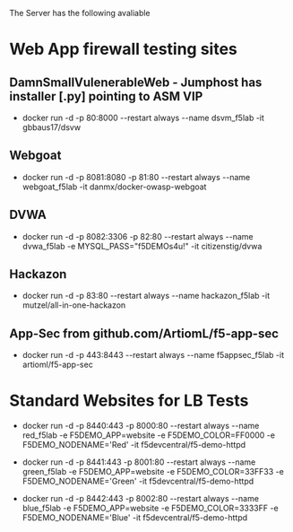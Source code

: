  
The Server has the following avaliable

# Web App firewall testing sites

## DamnSmallVulenerableWeb - Jumphost has installer [.py] pointing to ASM VIP
- docker run -d -p 80:8000 --restart always --name dsvm_f5lab -it gbbaus17/dsvw

## Webgoat
- docker run -d -p 8081:8080 -p 81:80 --restart always --name webgoat_f5lab -it danmx/docker-owasp-webgoat

## DVWA
- docker run -d -p 8082:3306 -p 82:80 --restart always --name dvwa_f5lab -e MYSQL_PASS="f5DEMOs4u!" -it citizenstig/dvwa

## Hackazon
- docker run  -d -p 83:80 --restart always --name hackazon_f5lab -it mutzel/all-in-one-hackazon

## App-Sec from github.com/ArtiomL/f5-app-sec
- docker run -d -p 443:8443 --restart always --name f5appsec_f5lab -it artioml/f5-app-sec

# Standard Websites for LB Tests
- docker run -d -p 8440:443 -p 8000:80 --restart always --name red_f5lab -e F5DEMO_APP=website -e F5DEMO_COLOR=FF0000 -e F5DEMO_NODENAME='Red' -it f5devcentral/f5-demo-httpd

- docker run -d -p 8441:443 -p 8001:80 --restart always --name green_f5lab -e F5DEMO_APP=website -e F5DEMO_COLOR=33FF33 -e F5DEMO_NODENAME='Green' -it f5devcentral/f5-demo-httpd

- docker run -d -p 8442:443 -p 8002:80 --restart always --name blue_f5lab -e F5DEMO_APP=website -e F5DEMO_COLOR=3333FF -e F5DEMO_NODENAME='Blue' -it f5devcentral/f5-demo-httpd

